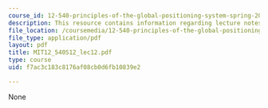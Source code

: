 ```yaml
---
course_id: 12-540-principles-of-the-global-positioning-system-spring-2012
description: This resource contains information regarding lecture notes.
file_location: /coursemedia/12-540-principles-of-the-global-positioning-system-spring-2012/f7ac3c183c8176af08cb0d6fb10839e2_MIT12_540S12_lec12.pdf
file_type: application/pdf
layout: pdf
title: MIT12_540S12_lec12.pdf
type: course
uid: f7ac3c183c8176af08cb0d6fb10839e2

---
```

None